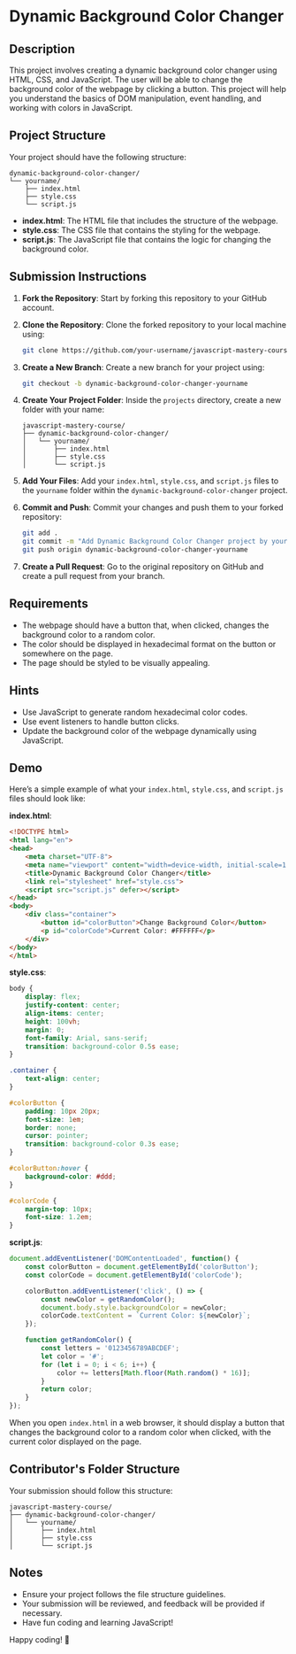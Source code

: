 # Dynamic Background Color Changer

## Description

This project involves creating a dynamic background color changer using HTML, CSS, and JavaScript. The user will be able to change the background color of the webpage by clicking a button. This project will help you understand the basics of DOM manipulation, event handling, and working with colors in JavaScript.

## Project Structure

Your project should have the following structure:

```
dynamic-background-color-changer/
└── yourname/
    ├── index.html
    ├── style.css
    └── script.js
```

- **index.html**: The HTML file that includes the structure of the webpage.
- **style.css**: The CSS file that contains the styling for the webpage.
- **script.js**: The JavaScript file that contains the logic for changing the background color.

## Submission Instructions

1. **Fork the Repository**: Start by forking this repository to your GitHub account.

2. **Clone the Repository**: Clone the forked repository to your local machine using:
    ```bash
    git clone https://github.com/your-username/javascript-mastery-course.git
    ```

3. **Create a New Branch**: Create a new branch for your project using:
    ```bash
    git checkout -b dynamic-background-color-changer-yourname
    ```

4. **Create Your Project Folder**: Inside the `projects` directory, create a new folder with your name:
    ```
    javascript-mastery-course/
    ├── dynamic-background-color-changer/
    │   └── yourname/
    │       ├── index.html
    │       ├── style.css
    │       └── script.js
    ```

5. **Add Your Files**: Add your `index.html`, `style.css`, and `script.js` files to the `yourname` folder within the `dynamic-background-color-changer` project.

6. **Commit and Push**: Commit your changes and push them to your forked repository:
    ```bash
    git add .
    git commit -m "Add Dynamic Background Color Changer project by yourname"
    git push origin dynamic-background-color-changer-yourname
    ```

7. **Create a Pull Request**: Go to the original repository on GitHub and create a pull request from your branch.

## Requirements

- The webpage should have a button that, when clicked, changes the background color to a random color.
- The color should be displayed in hexadecimal format on the button or somewhere on the page.
- The page should be styled to be visually appealing.

## Hints

- Use JavaScript to generate random hexadecimal color codes.
- Use event listeners to handle button clicks.
- Update the background color of the webpage dynamically using JavaScript.

## Demo

Here’s a simple example of what your `index.html`, `style.css`, and `script.js` files should look like:

**index.html**:
```html
<!DOCTYPE html>
<html lang="en">
<head>
    <meta charset="UTF-8">
    <meta name="viewport" content="width=device-width, initial-scale=1.0">
    <title>Dynamic Background Color Changer</title>
    <link rel="stylesheet" href="style.css">
    <script src="script.js" defer></script>
</head>
<body>
    <div class="container">
        <button id="colorButton">Change Background Color</button>
        <p id="colorCode">Current Color: #FFFFFF</p>
    </div>
</body>
</html>
```

**style.css**:
```css
body {
    display: flex;
    justify-content: center;
    align-items: center;
    height: 100vh;
    margin: 0;
    font-family: Arial, sans-serif;
    transition: background-color 0.5s ease;
}

.container {
    text-align: center;
}

#colorButton {
    padding: 10px 20px;
    font-size: 1em;
    border: none;
    cursor: pointer;
    transition: background-color 0.3s ease;
}

#colorButton:hover {
    background-color: #ddd;
}

#colorCode {
    margin-top: 10px;
    font-size: 1.2em;
}
```

**script.js**:
```javascript
document.addEventListener('DOMContentLoaded', function() {
    const colorButton = document.getElementById('colorButton');
    const colorCode = document.getElementById('colorCode');

    colorButton.addEventListener('click', () => {
        const newColor = getRandomColor();
        document.body.style.backgroundColor = newColor;
        colorCode.textContent = `Current Color: ${newColor}`;
    });

    function getRandomColor() {
        const letters = '0123456789ABCDEF';
        let color = '#';
        for (let i = 0; i < 6; i++) {
            color += letters[Math.floor(Math.random() * 16)];
        }
        return color;
    }
});
```

When you open `index.html` in a web browser, it should display a button that changes the background color to a random color when clicked, with the current color displayed on the page.

## Contributor's Folder Structure

Your submission should follow this structure:

```
javascript-mastery-course/
├── dynamic-background-color-changer/
│   └── yourname/
│       ├── index.html
│       ├── style.css
│       └── script.js
```

## Notes

- Ensure your project follows the file structure guidelines.
- Your submission will be reviewed, and feedback will be provided if necessary.
- Have fun coding and learning JavaScript!

Happy coding! 🚀